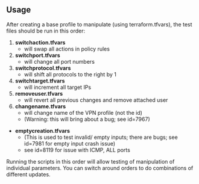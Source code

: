 Usage
-----------
After creating a base profile to manipulate (using terraform.tfvars), the test files should be run in this order:
1. **switchaction.tfvars**
   * will swap all actions in policy rules
2. **switchport.tfvars**
   * will change all port numbers
3. **switchprotocol.tfvars**
   * will shift all protocols to the right by 1
4. **switchtarget.tfvars**
   * will increment all target IPs
5. **removeuser.tfvars**
   * will revert all previous changes and remove attached user
6. **changename.tfvars**
   * will change name of the VPN profile (not the id)
   * (Warning: this will bring about a bug; see id=7967)

* **emptycreation.tfvars**
   * (This is used to test invalid/ empty inputs; there are bugs; see id=7981 for empty input crash issue)
   * see id=8119 for issue with ICMP, ALL ports

Running the scripts in this order will allow testing of manipulation of individual parameters.
You can switch around orders to do combinations of different updates.
